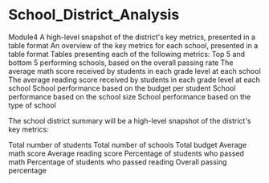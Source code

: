 # School_District_Analysis
Module4
A high-level snapshot of the district's key metrics, presented in a table format
An overview of the key metrics for each school, presented in a table format
Tables presenting each of the following metrics:
Top 5 and bottom 5 performing schools, based on the overall passing rate
The average math score received by students in each grade level at each school
The average reading score received by students in each grade level at each school
School performance based on the budget per student
School performance based on the school size 
School performance based on the type of school

The school district summary will be a high-level snapshot of the district's key metrics:

Total number of students
Total number of schools
Total budget
Average math score
Average reading score
Percentage of students who passed math
Percentage of students who passed reading
Overall passing percentage
